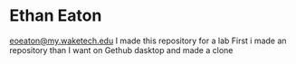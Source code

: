 # Ethan Eaton 
eoeaton@my.waketech.edu
I made this repository for a lab
First i made an repository than I want on Gethub dasktop and made a clone 
